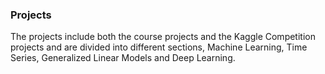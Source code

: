 ### Projects

The projects include both the course projects and the Kaggle Competition projects and are divided into different sections, Machine Learning, Time Series, Generalized Linear Models and Deep Learning.
